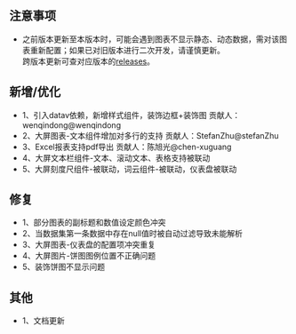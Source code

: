 ## 注意事项

- 之前版本更新至本版本时，可能会遇到图表不显示静态、动态数据，需对该图表重新配置；如果已对旧版本进行二次开发，请谨慎更新。<br>
  跨版本更新可查对应版本的[releases](https://gitee.com/anji-plus/report/releases)。<br>

## 新增/优化

- 1、引入datav依赖，新增样式组件，装饰边框+装饰图 贡献人：wenqindong@wenqindong
- 2、大屏图表-文本组件增加对多行的支持 贡献人：StefanZhu@stefanZhu
- 3、Excel报表支持pdf导出 贡献人：陈旭光@chen-xuguang
- 4、大屏文本栏组件-文本、滚动文本、表格支持被联动
- 5、大屏刻度尺组件-被联动，词云组件-被联动，仪表盘被联动

## 修复

- 1、部分图表的副标题和数值设定颜色冲突
- 2、当数据集第一条数据中存在null值时被自动过滤导致未能解析
- 3、大屏图表-仪表盘的配置项冲突重复
- 4、大屏图片-饼图图例位置不正确问题
- 5、装饰饼图不显示问题

## 其他

- 1、文档更新
